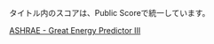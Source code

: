 タイトル内のスコアは、Public Scoreで統一しています。

[ASHRAE - Great Energy Predictor III](https://www.kaggle.com/c/ashrae-energy-prediction)
